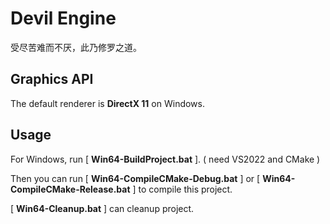 # Devil Engine

受尽苦难而不厌，此乃修罗之道。

## Graphics API

The default renderer is **DirectX 11** on Windows.

## Usage

For Windows, run [ **Win64-BuildProject.bat** ]. ( need VS2022 and CMake )

Then you can run [ **Win64-CompileCMake-Debug.bat** ] or [ **Win64-CompileCMake-Release.bat** ] to compile this project.

[ **Win64-Cleanup.bat** ] can cleanup project.